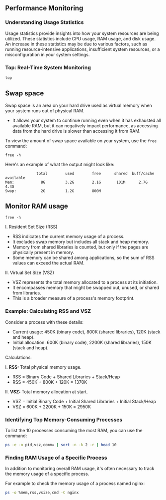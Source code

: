 ## Performance Monitoring

### Understanding Usage Statistics

Usage statistics provide insights into how your system resources are being utilized. These statistics include CPU usage, RAM usage, and disk usage. An increase in these statistics may be due to various factors, such as running resource-intensive applications, insufficient system resources, or a misconfiguration in your system settings.
### Top: Real-Time System Monitoring

```bash
top
```


## Swap space

Swap space is an area on your hard drive used as virtual memory when your system runs out of physical RAM. 
- It allows your system to continue running even when it has exhausted all available RAM, but it can negatively impact performance, as accessing data from the hard drive is slower than accessing it from RAM.

To view the amount of swap space available on your system, use the `free` command:

```
free -h
```

Here's an example of what the output might look like:

```
              total        used        free      shared  buff/cache   available
Mem:            8G         3.2G        2.1G       101M      2.7G        4.4G
Swap:           2G         1.2G        800M
```


## Monitor RAM usage
`free -h`

I. Resident Set Size (RSS)

- RSS indicates the current memory usage of a process.
- It excludes swap memory but includes all stack and heap memory.
- Memory from shared libraries is counted, but only if the pages are physically present in memory.
- Some memory can be shared among applications, so the sum of RSS values can exceed the actual RAM.

II. Virtual Set Size (VSZ)

- VSZ represents the total memory allocated to a process at its initiation.
- It encompasses memory that might be swapped out, unused, or shared from libraries.
- This is a broader measure of a process's memory footprint.

### Example: Calculating RSS and VSZ

Consider a process with these details:

- Current usage: 450K (binary code), 800K (shared libraries), 120K (stack and heap).
- Initial allocation: 600K (binary code), 2200K (shared libraries), 150K (stack and heap).

Calculations:

I. **RSS:** Total physical memory usage.

- RSS = Binary Code + Shared Libraries + Stack/Heap
- RSS = 450K + 800K + 120K = 1370K

II. **VSZ:** Total memory allocation at start.

- VSZ = Initial Binary Code + Initial Shared Libraries + Initial Stack/Heap
- VSZ = 600K + 2200K + 150K = 2950K

### Identifying Top Memory-Consuming Processes

To list the 10 processes consuming the most RAM, you can use the command:

```bash
ps -e -o pid,vsz,comm= | sort -n -k 2 -r | head 10
```

### Finding RAM Usage of a Specific Process

In addition to monitoring overall RAM usage, it's often necessary to track the memory usage of a specific process. 

For example to check the memory usage of a process named nginx:

```bash
ps -o %mem,rss,vsize,cmd -C nginx
```

